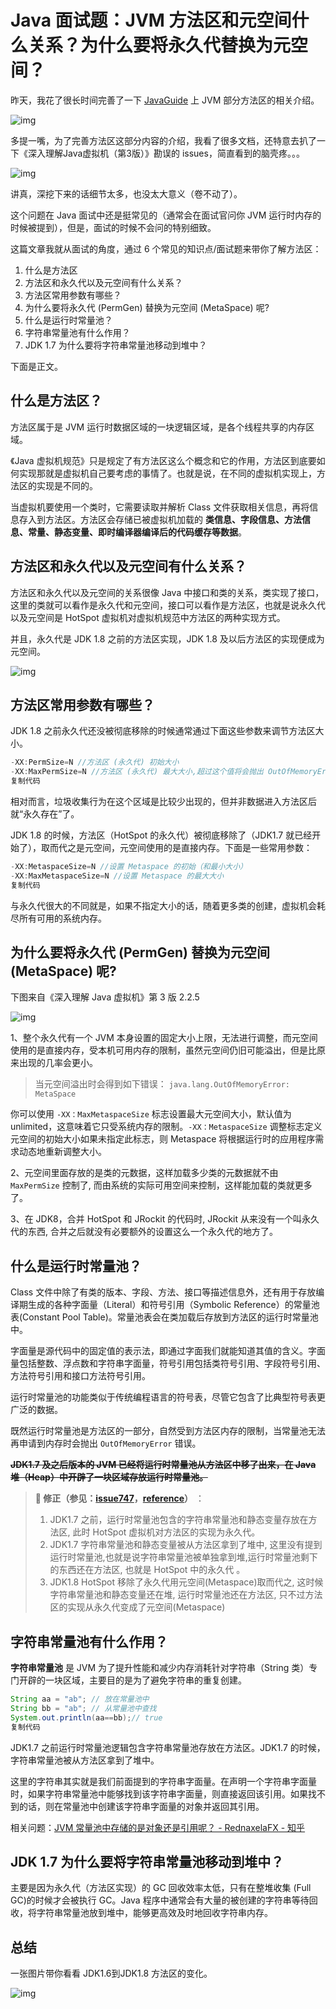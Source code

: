 # Java 面试题：JVM 方法区和元空间什么关系？为什么要将永久代替换为元空间？





昨天，我花了很长时间完善了一下 [JavaGuide](https://link.juejin.cn?target=https%3A%2F%2Fjavaguide.cn%2F) 上 JVM 部分方法区的相关介绍。

![img](https://cdn.jsdelivr.net/gh/wuwenyishi/shared@image/2022/04/02/2256-YBXAmv.awebp)

多提一嘴，为了完善方法区这部分内容的介绍，我看了很多文档，还特意去扒了一下《深入理解Java虚拟机（第3版）》勘误的 issues，简直看到的脑壳疼。。。

![img](https://cdn.jsdelivr.net/gh/wuwenyishi/shared@image/2022/04/02/2256-zL1RJY.awebp)

讲真，深挖下来的话细节太多，也没太大意义（卷不动了）。

这个问题在 Java 面试中还是挺常见的（通常会在面试官问你 JVM 运行时内存的时候被提到），但是，面试的时候不会问的特别细致。

这篇文章我就从面试的角度，通过 6 个常见的知识点/面试题来带你了解方法区：

1. 什么是方法区
2. 方法区和永久代以及元空间有什么关系？
3. 方法区常用参数有哪些？
4. 为什么要将永久代 (PermGen) 替换为元空间 (MetaSpace) 呢?
5. 什么是运行时常量池？
6. 字符串常量池有什么作用？
7. JDK 1.7 为什么要将字符串常量池移动到堆中？

下面是正文。

## 什么是方法区？

方法区属于是 JVM 运行时数据区域的一块逻辑区域，是各个线程共享的内存区域。

《Java 虚拟机规范》只是规定了有方法区这么个概念和它的作用，方法区到底要如何实现那就是虚拟机自己要考虑的事情了。也就是说，在不同的虚拟机实现上，方法区的实现是不同的。

当虚拟机要使用一个类时，它需要读取并解析 Class 文件获取相关信息，再将信息存入到方法区。方法区会存储已被虚拟机加载的 **类信息、字段信息、方法信息、常量、静态变量、即时编译器编译后的代码缓存等数据**。

## 方法区和永久代以及元空间有什么关系？

方法区和永久代以及元空间的关系很像 Java 中接口和类的关系，类实现了接口，这里的类就可以看作是永久代和元空间，接口可以看作是方法区，也就是说永久代以及元空间是 HotSpot 虚拟机对虚拟机规范中方法区的两种实现方式。

并且，永久代是 JDK 1.8 之前的方法区实现，JDK 1.8 及以后方法区的实现便成为元空间。

![img](https://cdn.jsdelivr.net/gh/wuwenyishi/shared@image/2022/04/02/2256-Dzjj44.awebp)

## 方法区常用参数有哪些？

JDK 1.8 之前永久代还没被彻底移除的时候通常通过下面这些参数来调节方法区大小。

```java
-XX:PermSize=N //方法区 (永久代) 初始大小
-XX:MaxPermSize=N //方法区 (永久代) 最大大小,超过这个值将会抛出 OutOfMemoryError 异常:java.lang.OutOfMemoryError: PermGen
复制代码
```

相对而言，垃圾收集行为在这个区域是比较少出现的，但并非数据进入方法区后就“永久存在”了。

JDK 1.8 的时候，方法区（HotSpot 的永久代）被彻底移除了（JDK1.7 就已经开始了），取而代之是元空间，元空间使用的是直接内存。下面是一些常用参数：

```java
-XX:MetaspaceSize=N //设置 Metaspace 的初始（和最小大小）
-XX:MaxMetaspaceSize=N //设置 Metaspace 的最大大小
复制代码
```

与永久代很大的不同就是，如果不指定大小的话，随着更多类的创建，虚拟机会耗尽所有可用的系统内存。

## 为什么要将永久代 (PermGen) 替换为元空间 (MetaSpace) 呢?

下图来自《深入理解 Java 虚拟机》第 3 版 2.2.5

![img](https://cdn.jsdelivr.net/gh/wuwenyishi/shared@image/2022/04/02/2256-V3lL3U.awebp)

1、整个永久代有一个 JVM 本身设置的固定大小上限，无法进行调整，而元空间使用的是直接内存，受本机可用内存的限制，虽然元空间仍旧可能溢出，但是比原来出现的几率会更小。

> 当元空间溢出时会得到如下错误： `java.lang.OutOfMemoryError: MetaSpace`

你可以使用 `-XX：MaxMetaspaceSize` 标志设置最大元空间大小，默认值为 unlimited，这意味着它只受系统内存的限制。`-XX：MetaspaceSize` 调整标志定义元空间的初始大小如果未指定此标志，则 Metaspace 将根据运行时的应用程序需求动态地重新调整大小。

2、元空间里面存放的是类的元数据，这样加载多少类的元数据就不由 `MaxPermSize` 控制了, 而由系统的实际可用空间来控制，这样能加载的类就更多了。

3、在 JDK8，合并 HotSpot 和 JRockit 的代码时, JRockit 从来没有一个叫永久代的东西, 合并之后就没有必要额外的设置这么一个永久代的地方了。

## 什么是运行时常量池？

Class 文件中除了有类的版本、字段、方法、接口等描述信息外，还有用于存放编译期生成的各种字面量（Literal）和符号引用（Symbolic Reference）的常量池表(Constant Pool Table)。常量池表会在类加载后存放到方法区的运行时常量池中。

字面量是源代码中的固定值的表示法，即通过字面我们就能知道其值的含义。字面量包括整数、浮点数和字符串字面量，符号引用包括类符号引用、字段符号引用、方法符号引用和接口方法符号引用。

运行时常量池的功能类似于传统编程语言的符号表，尽管它包含了比典型符号表更广泛的数据。

既然运行时常量池是方法区的一部分，自然受到方法区内存的限制，当常量池无法再申请到内存时会抛出 `OutOfMemoryError` 错误。

~~**JDK1.7 及之后版本的 JVM 已经将运行时常量池从方法区中移了出来，在 Java 堆（Heap）中开辟了一块区域存放运行时常量池。**~~

> **🐛 修正（参见：[issue747](https://link.juejin.cn?target=https%3A%2F%2Fgithub.com%2FSnailclimb%2FJavaGuide%2Fissues%2F747)，[reference](https://link.juejin.cn?target=https%3A%2F%2Fblog.csdn.net%2Fq5706503%2Farticle%2Fdetails%2F84640762)）** ：
>
> 1. JDK1.7 之前，运行时常量池包含的字符串常量池和静态变量存放在方法区, 此时 HotSpot 虚拟机对方法区的实现为永久代。
> 2. JDK1.7 字符串常量池和静态变量被从方法区拿到了堆中, 这里没有提到运行时常量池,也就是说字符串常量池被单独拿到堆,运行时常量池剩下的东西还在方法区, 也就是 HotSpot 中的永久代 。
> 3. JDK1.8 HotSpot 移除了永久代用元空间(Metaspace)取而代之, 这时候字符串常量池和静态变量还在堆, 运行时常量池还在方法区, 只不过方法区的实现从永久代变成了元空间(Metaspace)

## 字符串常量池有什么作用？

**字符串常量池** 是 JVM 为了提升性能和减少内存消耗针对字符串（String 类）专门开辟的一块区域，主要目的是为了避免字符串的重复创建。

```java
String aa = "ab"; // 放在常量池中
String bb = "ab"; // 从常量池中查找
System.out.println(aa==bb);// true
复制代码
```

JDK1.7 之前运行时常量池逻辑包含字符串常量池存放在方法区。JDK1.7 的时候，字符串常量池被从方法区拿到了堆中。

这里的字符串其实就是我们前面提到的字符串字面量。在声明一个字符串字面量时，如果字符串常量池中能够找到该字符串字面量，则直接返回该引用。如果找不到的话，则在常量池中创建该字符串字面量的对象并返回其引用。

相关问题：[JVM 常量池中存储的是对象还是引用呢？ - RednaxelaFX - 知乎](https://link.juejin.cn?target=https%3A%2F%2Fwww.zhihu.com%2Fquestion%2F57109429%2Fanswer%2F151717241)

## JDK 1.7 为什么要将字符串常量池移动到堆中？

主要是因为永久代（方法区实现）的 GC 回收效率太低，只有在整堆收集 (Full GC)的时候才会被执行 GC。Java 程序中通常会有大量的被创建的字符串等待回收，将字符串常量池放到堆中，能够更高效及时地回收字符串内存。

## 总结

一张图片带你看看 JDK1.6到JDK1.8 方法区的变化。

![img](https://cdn.jsdelivr.net/gh/wuwenyishi/shared@image/2022/04/02/2257-SQrvT5.awebp)

